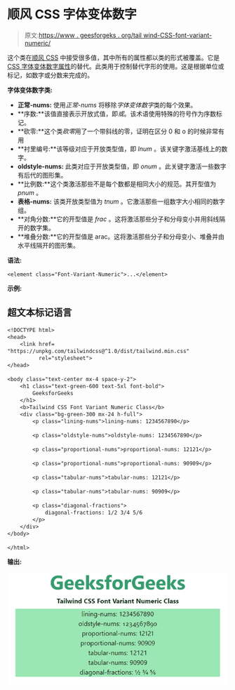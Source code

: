 # 顺风 CSS 字体变体数字

> 原文:[https://www . geesforgeks . org/tail wind-CSS-font-variant-numeric/](https://www.geeksforgeeks.org/tailwind-css-font-variant-numeric/)

这个类在[顺风 CSS](https://www.geeksforgeeks.org/css-tailwind-introduction/) 中接受很多值，其中所有的属性都以类的形式被覆盖。它是 [CSS 字体变体数字属性](https://www.geeksforgeeks.org/css-font-variant-numeric-property/)的替代。此类用于控制替代字形的使用。这是根据单位或标记，如数字或分数来完成的。

**字体变体数字类:**

*   **正常-nums:** 使用*正常-nums* 将移除*字体变体数字*类的每个效果。
*   **序数:**该值直接表示开放式值，即*或*。该术语使用特殊的符号作为序数标记。
*   **砍零:**这个类*砍零*用了一个带斜线的零，证明在区分 0 和 o 的时候非常有用
*   **衬里编号:**该等级对应于开放类型值，即 *lnum* 。该关键字激活基线上的数字。
*   **oldstyle-nums:** 此类对应于开放类型值，即 *onum* 。此关键字激活一些数字有后代的图形集。
*   **比例数:**这个类激活那些不是每个数都是相同大小的规范。其开型值为 *pnum* 。
*   **表格-nums:** 该类开放类型值为 *tnum* 。它激活那些一组数字大小相同的数字组。
*   **对角分数:**它的开型值是 *frac* 。这将激活那些分子和分母变小并用斜线隔开的数字集。
*   **堆叠分数:**它的开型值是 arac。这将激活那些分子和分母变小、堆叠并由水平线隔开的图形集。

**语法:**

```
<element class="Font-Variant-Numeric">...</element>
```

**示例:**

## 超文本标记语言

```
<!DOCTYPE html> 
<head> 
    <link href=
"https://unpkg.com/tailwindcss@^1.0/dist/tailwind.min.css" 
          rel="stylesheet"> 
</head> 

<body class="text-center mx-4 space-y-2"> 
    <h1 class="text-green-600 text-5xl font-bold">
        GeeksforGeeks
    </h1> 
    <b>Tailwind CSS Font Variant Numeric Class</b> 
    <div class="bg-green-300 mx-24 h-full">
        <p class="lining-nums">lining-nums: 1234567890</p>

        <p class="oldstyle-nums">oldstyle-nums: 1234567890</p>

        <p class="proportional-nums">proportional-nums: 12121</p>

        <p class="proportional-nums">proportional-nums: 90909</p>

        <p class="tabular-nums">tabular-nums: 12121</p>

        <p class="tabular-nums">tabular-nums: 90909</p>

        <p class="diagonal-fractions">
            diagonal-fractions: 1/2 3/4 5/6
        </p>
    </div>
</body> 

</html>
```

**输出:**

![](img/377a9ec5ae472c534afe8ef0aa6c8ce1.png)